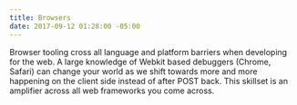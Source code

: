 ```yaml
---
title: Browsers
date: 2017-09-12 01:28:00 -05:00
---
```


Browser tooling cross all language and platform barriers when developing for the web.  A large knowledge of Webkit based debuggers (Chrome, Safari) can change your world as we shift towards more and more happening on the client side instead of after POST back. This skillset is an amplifier across all web frameworks you come across.
